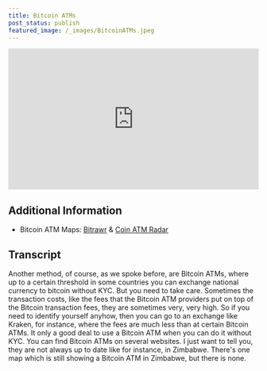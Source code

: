 ```yaml
---
title: Bitcoin ATMs
post_status: publish
featured_image: /_images/BitcoinATMs.jpeg
---
```


<div style="padding:56.25% 0 0 0;position:relative;"><iframe src="https://player.vimeo.com/video/844664522?badge=0&amp;autopause=0&amp;player_id=0&amp;app_id=58479" frameborder="0" allow="autoplay; fullscreen; picture-in-picture" allowfullscreen style="position:absolute;top:0;left:0;width:100%;height:100%;" title="069 Bitcoin ATMs"></iframe></div>

<div style="margin-bottom:30px;"></div>

## Additional Information
* Bitcoin ATM Maps: [Bitrawr](https://www.bitrawr.com/terminal/bitcoin-atm) & [Coin ATM Radar](https://coinatmradar.com/)

## Transcript

Another method, of course, as we spoke before, are Bitcoin ATMs, where up to a certain threshold in some countries you can exchange national currency to bitcoin without KYC. But you need to take care. Sometimes the transaction costs, like the fees that the Bitcoin ATM providers put on top of the Bitcoin transaction fees, they are sometimes very, very high. So if you need to identify yourself anyhow, then you can go to an exchange like Kraken, for instance, where the fees are much less than at certain Bitcoin ATMs. It only a good deal to use a Bitcoin ATM when you can do it without KYC. You can find Bitcoin ATMs on several websites. I just want to tell you, they are not always up to date like for instance, in Zimbabwe. There's one map which is still showing a Bitcoin ATM in Zimbabwe, but there is none.
